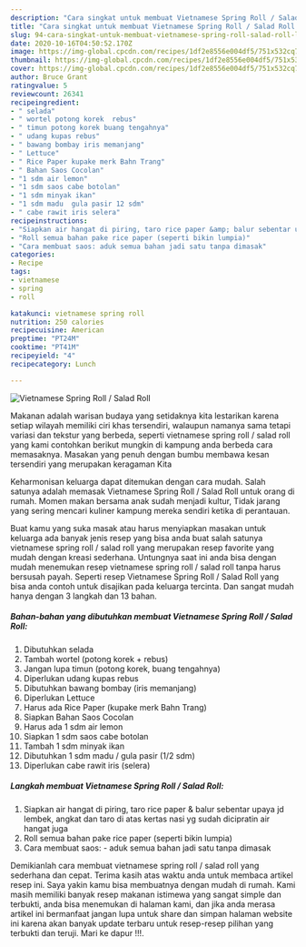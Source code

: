 ```yaml
---
description: "Cara singkat untuk membuat Vietnamese Spring Roll / Salad Roll Luar biasa"
title: "Cara singkat untuk membuat Vietnamese Spring Roll / Salad Roll Luar biasa"
slug: 94-cara-singkat-untuk-membuat-vietnamese-spring-roll-salad-roll-luar-biasa
date: 2020-10-16T04:50:52.170Z
image: https://img-global.cpcdn.com/recipes/1df2e8556e004df5/751x532cq70/vietnamese-spring-roll-salad-roll-foto-resep-utama.jpg
thumbnail: https://img-global.cpcdn.com/recipes/1df2e8556e004df5/751x532cq70/vietnamese-spring-roll-salad-roll-foto-resep-utama.jpg
cover: https://img-global.cpcdn.com/recipes/1df2e8556e004df5/751x532cq70/vietnamese-spring-roll-salad-roll-foto-resep-utama.jpg
author: Bruce Grant
ratingvalue: 5
reviewcount: 26341
recipeingredient:
- " selada"
- " wortel potong korek  rebus"
- " timun potong korek buang tengahnya"
- " udang kupas rebus"
- " bawang bombay iris memanjang"
- " Lettuce"
- " Rice Paper kupake merk Bahn Trang"
- " Bahan Saos Cocolan"
- "1 sdm air lemon"
- "1 sdm saos cabe botolan"
- "1 sdm minyak ikan"
- "1 sdm madu  gula pasir 12 sdm"
- " cabe rawit iris selera"
recipeinstructions:
- "Siapkan air hangat di piring, taro rice paper &amp; balur sebentar upaya jd lembek, angkat dan taro di atas kertas nasi yg sudah dicipratin air hangat juga"
- "Roll semua bahan pake rice paper (seperti bikin lumpia)"
- "Cara membuat saos: aduk semua bahan jadi satu tanpa dimasak"
categories:
- Recipe
tags:
- vietnamese
- spring
- roll

katakunci: vietnamese spring roll 
nutrition: 250 calories
recipecuisine: American
preptime: "PT24M"
cooktime: "PT41M"
recipeyield: "4"
recipecategory: Lunch

---
```



![Vietnamese Spring Roll / Salad Roll](https://img-global.cpcdn.com/recipes/1df2e8556e004df5/751x532cq70/vietnamese-spring-roll-salad-roll-foto-resep-utama.jpg)

Makanan adalah warisan budaya yang setidaknya kita lestarikan karena setiap wilayah memiliki ciri khas tersendiri, walaupun namanya sama tetapi variasi dan tekstur yang berbeda, seperti vietnamese spring roll / salad roll yang kami contohkan berikut mungkin di kampung anda berbeda cara memasaknya. Masakan yang penuh dengan bumbu membawa kesan tersendiri yang merupakan keragaman Kita



Keharmonisan keluarga dapat ditemukan dengan cara mudah. Salah satunya adalah memasak Vietnamese Spring Roll / Salad Roll untuk orang di rumah. Momen makan bersama anak sudah menjadi kultur, Tidak jarang yang sering mencari kuliner kampung mereka sendiri ketika di perantauan.

Buat kamu yang suka masak atau harus menyiapkan masakan untuk keluarga ada banyak jenis resep yang bisa anda buat salah satunya vietnamese spring roll / salad roll yang merupakan resep favorite yang mudah dengan kreasi sederhana. Untungnya saat ini anda bisa dengan mudah menemukan resep vietnamese spring roll / salad roll tanpa harus bersusah payah.
Seperti resep Vietnamese Spring Roll / Salad Roll yang bisa anda contoh untuk disajikan pada keluarga tercinta. Dan sangat mudah hanya dengan 3 langkah dan 13 bahan.


<!--inarticleads1-->

##### Bahan-bahan yang dibutuhkan membuat Vietnamese Spring Roll / Salad Roll:

1. Dibutuhkan  selada
1. Tambah  wortel (potong korek + rebus)
1. Jangan lupa  timun (potong korek, buang tengahnya)
1. Diperlukan  udang kupas rebus
1. Dibutuhkan  bawang bombay (iris memanjang)
1. Diperlukan  Lettuce
1. Harus ada  Rice Paper (kupake merk Bahn Trang)
1. Siapkan  Bahan Saos Cocolan
1. Harus ada 1 sdm air lemon
1. Siapkan 1 sdm saos cabe botolan
1. Tambah 1 sdm minyak ikan
1. Dibutuhkan 1 sdm madu / gula pasir (1/2 sdm)
1. Diperlukan  cabe rawit iris (selera)




<!--inarticleads2-->

##### Langkah membuat  Vietnamese Spring Roll / Salad Roll:

1. Siapkan air hangat di piring, taro rice paper &amp; balur sebentar upaya jd lembek, angkat dan taro di atas kertas nasi yg sudah dicipratin air hangat juga
1. Roll semua bahan pake rice paper (seperti bikin lumpia)
1. Cara membuat saos: - aduk semua bahan jadi satu tanpa dimasak




Demikianlah cara membuat vietnamese spring roll / salad roll yang sederhana dan cepat. Terima kasih atas waktu anda untuk membaca artikel resep ini. Saya yakin kamu bisa membuatnya dengan mudah di rumah. Kami masih memiliki banyak resep makanan istimewa yang sangat simple dan terbukti, anda bisa menemukan di halaman kami, dan jika anda merasa artikel ini bermanfaat jangan lupa untuk share dan simpan halaman website ini karena akan banyak update terbaru untuk resep-resep pilihan yang terbukti dan teruji. Mari ke dapur !!!. 
